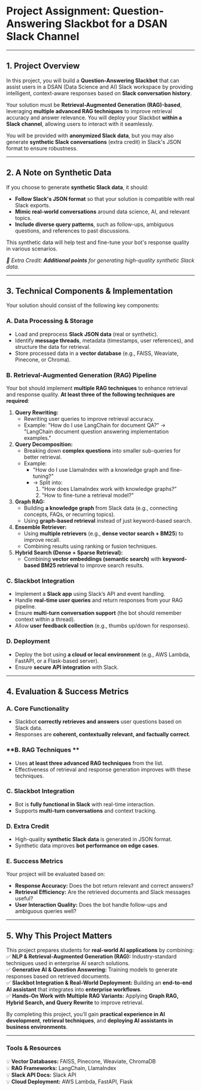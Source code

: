 # **Project Assignment: Question-Answering Slackbot for a DSAN Slack Channel**

---

## **1\. Project Overview**

In this project, you will build a **Question-Answering Slackbot** that can assist users in a DSAN (Data Science and AI) Slack workspace by providing intelligent, context-aware responses based on **Slack conversation history**.

Your solution must be **Retrieval-Augmented Generation (RAG)-based**, leveraging **multiple advanced RAG techniques** to improve retrieval accuracy and answer relevance. You will deploy your Slackbot **within a Slack channel**, allowing users to interact with it seamlessly.

You will be provided with **anonymized Slack data**, but you may also generate **synthetic Slack conversations** (extra credit) in Slack's JSON format to ensure robustness.

---

## **2\. A Note on Synthetic Data**

If you choose to generate **synthetic Slack data**, it should:

* **Follow Slack's JSON format** so that your solution is compatible with real Slack exports.  
* **Mimic real-world conversations** around data science, AI, and relevant topics.  
* **Include diverse query patterns**, such as follow-ups, ambiguous questions, and references to past discussions.

This synthetic data will help test and fine-tune your bot's response quality in various scenarios.

*📌 Extra Credit: **Additional points** for generating high-quality synthetic Slack data.*

---

## **3\. Technical Components & Implementation**

Your solution should consist of the following key components:

### **A. Data Processing & Storage**

* Load and preprocess **Slack JSON data** (real or synthetic).  
* Identify **message threads**, metadata (timestamps, user references), and structure the data for retrieval.  
* Store processed data in a **vector database** (e.g., FAISS, Weaviate, Pinecone, or Chroma).

### **B. Retrieval-Augmented Generation (RAG) Pipeline**

Your bot should implement **multiple RAG techniques** to enhance retrieval and response quality. **At least three of the following techniques are required**:

1. **Query Rewriting:**  
   * Rewriting user queries to improve retrieval accuracy.  
   * Example: "How do I use LangChain for document QA?" → "LangChain document question answering implementation examples."  
2. **Query Decomposition:**  
   * Breaking down **complex questions** into smaller sub-queries for better retrieval.  
   * Example:  
     * "How do I use LlamaIndex with a knowledge graph and fine-tuning?"  
     * → Split into:  
       1. "How does LlamaIndex work with knowledge graphs?"  
       2. "How to fine-tune a retrieval model?"  
3. **Graph RAG:**  
   * Building **a knowledge graph** from Slack data (e.g., connecting concepts, FAQs, or recurring topics).  
   * Using **graph-based retrieval** instead of just keyword-based search.  
4. **Ensemble Retriever:**  
   * Using **multiple retrievers** (e.g., **dense vector search \+ BM25**) to improve recall.  
   * Combining results using ranking or fusion techniques.  
5. **Hybrid Search (Dense \+ Sparse Retrieval):**  
   * Combining **vector embeddings (semantic search)** with **keyword-based BM25 retrieval** to improve search results.

### **C. Slackbot Integration**

* Implement a **Slack app** using Slack’s API and event handling.  
* Handle **real-time user queries** and return responses from your RAG pipeline.  
* Ensure **multi-turn conversation support** (the bot should remember context within a thread).  
* Allow **user feedback collection** (e.g., thumbs up/down for responses).

### **D. Deployment**

* Deploy the bot using **a cloud or local environment** (e.g., AWS Lambda, FastAPI, or a Flask-based server).  
* Ensure **secure API integration** with Slack.

---

## **4\. Evaluation & Success Metrics**

### **A. Core Functionality**

* Slackbot **correctly retrieves and answers** user questions based on Slack data.  
* Responses are **coherent, contextually relevant, and factually correct**.

### **B. RAG Techniques **

* Uses **at least three advanced RAG techniques** from the list.  
* Effectiveness of retrieval and response generation improves with these techniques.

### **C. Slackbot Integration**

* Bot is **fully functional in Slack** with real-time interaction.  
* Supports **multi-turn conversations** and context tracking.

### **D. Extra Credit**

* High-quality **synthetic Slack data** is generated in JSON format.  
* Synthetic data improves **bot performance on edge cases**.

### **E. Success Metrics**

Your project will be evaluated based on:

* **Response Accuracy:** Does the bot return relevant and correct answers?  
* **Retrieval Efficiency:** Are the retrieved documents and Slack messages useful?  
* **User Interaction Quality:** Does the bot handle follow-ups and ambiguous queries well?

---

## **5\. Why This Project Matters**

This project prepares students for **real-world AI applications** by combining: ✅ **NLP & Retrieval-Augmented Generation (RAG):** Industry-standard techniques used in enterprise AI search solutions.  
✅ **Generative AI & Question Answering:** Training models to generate responses based on retrieved documents.  
✅ **Slackbot Integration & Real-World Deployment:** Building an **end-to-end AI assistant** that integrates into **enterprise workflows**.  
✅ **Hands-On Work with Multiple RAG Variants:** Applying **Graph RAG, Hybrid Search, and Query Rewrite** to improve retrieval.

By completing this project, you’ll gain **practical experience in AI development**, **retrieval techniques**, and **deploying AI assistants in business environments**.

---


### **Tools & Resources**

💡 **Vector Databases:** FAISS, Pinecone, Weaviate, ChromaDB  
💡 **RAG Frameworks:** LangChain, LlamaIndex  
💡 **Slack API Docs:** Slack API  
💡 **Cloud Deployment:** AWS Lambda, FastAPI, Flask
